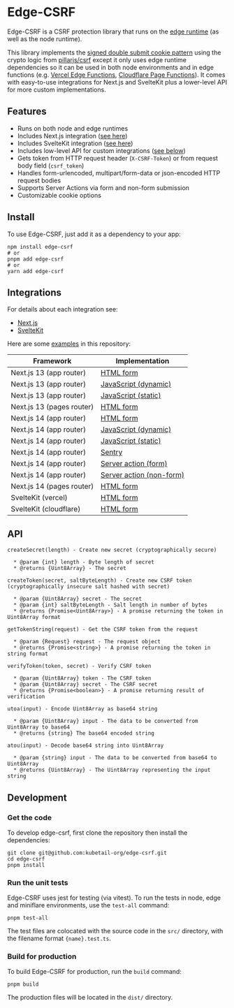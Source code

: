 # Edge-CSRF

Edge-CSRF is a CSRF protection library that runs on the [edge runtime](https://edge-runtime.vercel.app/) (as well as the node runtime).

This library implements the [signed double submit cookie pattern](https://cheatsheetseries.owasp.org/cheatsheets/Cross-Site_Request_Forgery_Prevention_Cheat_Sheet.html#signed-double-submit-cookie-recommended) using the crypto logic from [pillarjs/csrf](https://github.com/pillarjs/csrf) except it only uses edge runtime dependencies so it can be used in both node environments and in edge functions (e.g. [Vercel Edge Functions](https://vercel.com/docs/functions/runtimes/edge-runtime), [Cloudflare Page Functions](https://developers.cloudflare.com/pages/functions/)). It comes with easy-to-use integrations for Next.js and SvelteKit plus a lower-level API for more custom implementations.

## Features

- Runs on both node and edge runtimes
- Includes Next.js integration ([see here](src/nextjs))
- Includes SvelteKit integration ([see here](src/sveltekit))
- Includes low-level API for custom integrations ([see below](#api))
- Gets token from HTTP request header (`X-CSRF-Token`) or from request body field (`csrf_token`)
- Handles form-urlencoded, multipart/form-data or json-encoded HTTP request bodies
- Supports Server Actions via form and non-form submission
- Customizable cookie options

## Install

To use Edge-CSRF, just add it as a dependency to your app:

```console
npm install edge-csrf
# or
pnpm add edge-csrf
# or
yarn add edge-csrf
```

## Integrations

For details about each integration see:

* [Next.js](src/nextjs)
* [SvelteKit](src/sveltekit)

Here are some [examples](examples) in this repository:

| Framework                 | Implementation                                                                          |
| ------------------------- | --------------------------------------------------------------------------------------- |
| Next.js 13 (app router)   | [HTML form](examples/next13-approuter-html-submission)                                  |
| Next.js 13 (app router)   | [JavaScript (dynamic)](examples/next13-approuter-js-submission-dynamic)                 |
| Next.js 13 (app router)   | [JavaScript (static)](examples/next13-approuter-js-submission-static)                   |
| Next.js 13 (pages router) | [HTML form](examples/next13-pagesrouter-html-submmission)                               |
| Next.js 14 (app router)   | [HTML form](examples/next14-approuter-html-submission)                                  |
| Next.js 14 (app router)   | [JavaScript (dynamic)](examples/next14-approuter-js-submission-dynamic)                 |
| Next.js 14 (app router)   | [JavaScript (static)](examples/next14-approuter-js-submission-static)                   | 
| Next.js 14 (app router)   | [Sentry](examples/next14-approuter-sentry)                                              |
| Next.js 14 (app router)   | [Server action (form)](examples/next14-approuter-server-action-form-submission)         |
| Next.js 14 (app router)   | [Server action (non-form)](examples/next14-approuter-server-action-non-form-submission) |
| Next.js 14 (pages router) | [HTML form](examples/next14-pagesrouter-html-submission)                                |
| SvelteKit (vercel)        | [HTML form](examples/sveltekit-vercel)                                                  |
| SvelteKit (cloudflare)    | [HTML form](examples/sveltekit-cloudflare)                                              |

## API

```
createSecret(length) - Create new secret (cryptographically secure)

  * @param {int} length - Byte length of secret
  * @returns {Uint8Array} - The secret

createToken(secret, saltByteLength) - Create new CSRF token (cryptographically insecure salt hashed with secret)

  * @param {Uint8Array} secret - The secret
  * @param {int} saltByteLength - Salt length in number of bytes
  * @returns {Promise<Uint8Array>} - A promise returning the token in Uint8Array format

getTokenString(request) - Get the CSRF token from the request

  * @param {Request} request - The request object
  * @returns {Promise<string>} - A promise returning the token in string format

verifyToken(token, secret) - Verify CSRF token

  * @param {Uint8Array} token - The CSRF token
  * @param {Uint8Array} secret - The CSRF secret
  * @returns {Promise<boolean>} - A promise returning result of verification

utoa(input) - Encode Uint8Array as base64 string

  * @param {Uint8Array} input - The data to be converted from Uint8Array to base64
  * @returns {string} The base64 encoded string

atou(input) - Decode base64 string into Uint8Array

  * @param {string} input - The data to be converted from base64 to Uint8Array
  * @returns {Uint8Array} - The Uint8Array representing the input string
```

## Development

### Get the code

To develop edge-csrf, first clone the repository then install the dependencies:

```console
git clone git@github.com:kubetail-org/edge-csrf.git
cd edge-csrf
pnpm install
```

### Run the unit tests

Edge-CSRF uses jest for testing (via vitest). To run the tests in node, edge and miniflare environments, use the `test-all` command:

```console
pnpm test-all
```

The test files are colocated with the source code in the `src/` directory, with the filename format `{name}.test.ts`.

### Build for production

To build Edge-CSRF for production, run the `build` command:

```console
pnpm build
```

The production files will be located in the `dist/` directory.
